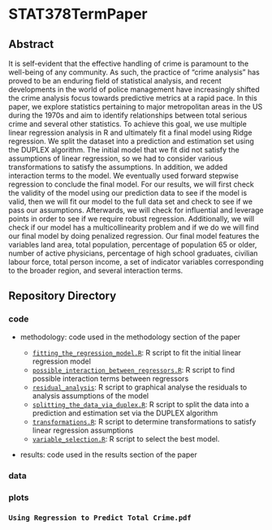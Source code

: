 # STAT378TermPaper

## Abstract 
It is self-evident that the effective handling of crime is paramount to the well-being of any community. As such, the practice of “crime analysis” has proved to be an enduring field of statistical analysis, and recent developments in the world of police management have increasingly shifted the crime analysis focus towards predictive metrics at a rapid pace. In this paper, we explore statistics pertaining to major metropolitan areas in the US during the 1970s and aim to identify relationships between total serious crime and several other statistics. To achieve this goal, we use multiple linear regression analysis in R and ultimately fit a final model using Ridge regression. We split the dataset into a prediction and estimation set using the DUPLEX algorithm. The initial model that we fit did not satisfy the assumptions of linear regression, so we had to consider various transformations to satisfy the assumptions. In addition, we added interaction terms to the model. We eventually used forward stepwise regression to conclude the final model. For our results, we will first check the validity of the model using our prediction data to see if the model is valid, then we will fit our model to the full data set and check to see if we pass our assumptions. Afterwards, we will check for influential and leverage points in order to see if we require robust regression. Additionally, we will check if our model has a multicollinearity problem and if we do we will find our final model by doing penalized regression. Our final model features the variables land area, total population, percentage of population 65 or older, number of active physicians, percentage of high school graduates, civilian labour force, total person income, a set of indicator variables corresponding to the broader region, and several interaction terms.

## Repository Directory
### code
- methodology: code used in the methodology section of the paper
  - [`fitting_the_regression_model.R`](https://github.com/Jacob-Winch/STAT378TermPaper/blob/main/code/methodology/fitting_the_regression_model.R): R script to fit the initial linear regression model
  - [`possible_interaction_between_regressors.R`](https://github.com/Jacob-Winch/STAT378TermPaper/blob/main/code/methodology/possible_interaction_between_regressors.R): R script to find possible interaction terms between regressors
  - [`residual_analysis`](https://github.com/Jacob-Winch/STAT378TermPaper/blob/main/code/methodology/residual_analysis.R): R script to graphical analyse the residuals to analysis assumptions of the model
  - [`splitting_the_data_via_duplex.R`](https://github.com/Jacob-Winch/STAT378TermPaper/blob/main/code/methodology/splitting_the_data_via_duplex.R): R script to split the data into a prediction and estimation set via the DUPLEX algorithm
  - [`transformations.R`](https://github.com/Jacob-Winch/STAT378TermPaper/blob/main/code/methodology/transformations.R): R script to determine transformations to satisfy linear regression assumptions
  - [`variable_selection.R`](https://github.com/Jacob-Winch/STAT378TermPaper/blob/main/code/methodology/variable_selection.R): R script to select the best model.

- results: code used in the results section of the paper

### data 

### plots

### `Using Regression to Predict Total Crime.pdf`

